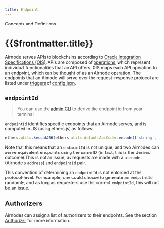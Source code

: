 ```yaml
---
title: Endpoint
---
```

<TitleSpan>Concepts and Definitions</TitleSpan>
# {{$frontmatter.title}}

<TocHeader />
<TOC class="table-of-contents" :include-level="[2,3]" />

Airnode serves APIs to blockchains according to [Oracle Integration Specifications (OIS)](../reference/specifications/ois.md). APIs are composed of [operations](../reference/specifications/ois.md#_5-2-operation), which represent individual functionalities that an API offers. OIS maps each API operation to an [endpoint](../reference/specifications/ois.md#_5-endpoints), which can be thought of as an Airnode operation. The endpoints that an Airnode will serve over the request–response protocol are listed under [triggers](../reference/deployment-files/config-json.md#triggers) of [config.json](../reference/deployment-files/config-json.md).

## `endpointId`

> You can use the [admin CLI](../reference/admin-cli-commands.md) to
> derive the endpoint id from your terminal

`endpointId` identifies specific endpoints that an Airnode serves, and is computed in JS (using ethers.js) as follows:

```js
ethers.utils.keccak256(ethers.utils.defaultAbiCoder.encode(['string', 'string'], [oisTitle, endpointName]));
```

Note that this means that an `endpointId` is not unique, and two Airnodes can serve equivalent endpoints using the same ID (in fact, this is the desired outcome).This is not an issue, as requests are made with a `airnode` (Airnode's `address`) and `endpointId` pair.

This convention of determining an `endpointId` is not enforced at the protocol-level. For example, one could choose to generate an `endpointId` randomly, and as long as requesters use the correct `endpointId`, this will not be an issue.

## Authorizers

Airnodes can assign a list of authorizers to their endpoints.
See the section [Authorizer](authorization.md) for more information.
